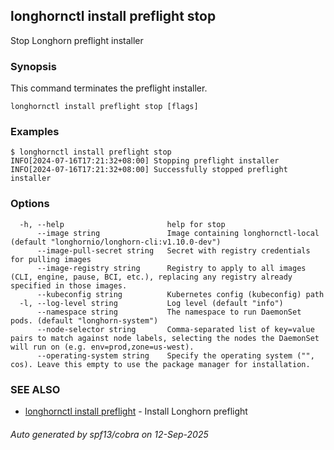 ## longhornctl install preflight stop

Stop Longhorn preflight installer

### Synopsis

This command terminates the preflight installer.

```
longhornctl install preflight stop [flags]
```

### Examples

```
$ longhornctl install preflight stop
INFO[2024-07-16T17:21:32+08:00] Stopping preflight installer
INFO[2024-07-16T17:21:32+08:00] Successfully stopped preflight installer
```

### Options

```
  -h, --help                       help for stop
      --image string               Image containing longhornctl-local (default "longhornio/longhorn-cli:v1.10.0-dev")
      --image-pull-secret string   Secret with registry credentials for pulling images
      --image-registry string      Registry to apply to all images (CLI, engine, pause, BCI, etc.), replacing any registry already specified in those images.
      --kubeconfig string          Kubernetes config (kubeconfig) path
  -l, --log-level string           Log level (default "info")
      --namespace string           The namespace to run DaemonSet pods. (default "longhorn-system")
      --node-selector string       Comma-separated list of key=value pairs to match against node labels, selecting the nodes the DaemonSet will run on (e.g. env=prod,zone=us-west).
      --operating-system string    Specify the operating system ("", cos). Leave this empty to use the package manager for installation.
```

### SEE ALSO

* [longhornctl install preflight](longhornctl_install_preflight.md)	 - Install Longhorn preflight

###### Auto generated by spf13/cobra on 12-Sep-2025
